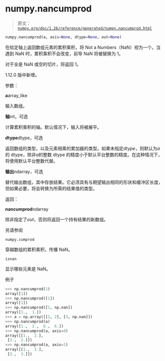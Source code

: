 # numpy.nancumprod

> 原文：[`numpy.org/doc/1.26/reference/generated/numpy.nancumprod.html`](https://numpy.org/doc/1.26/reference/generated/numpy.nancumprod.html)

```py
numpy.nancumprod(a, axis=None, dtype=None, out=None)
```

在给定轴上返回数组元素的累积乘积，将 Not a Numbers（NaN）视为一个。当遇到 NaN 时，累积乘积不会改变，前导 NaN 将被替换为 1。

对于全是 NaN 或空的切片，将返回 1。

1.12.0 版中新增。

参数：

**a**array_like

输入数组。

**轴**int，可选

计算累积乘积的轴。默认情况下，输入将被展平。

**dtype**dtype，可选

返回数组的类型，以及元素相乘的累加器的类型。如果未指定*dtype*，则默认为*a*的 dtype，除非*a*的整数 dtype 的精度小于默认平台整数的精度。在这种情况下，将使用默认平台整数代替。

**输出**ndarray，可选

替代输出数组，其中存放结果。它必须具有与期望输出相同的形状和缓冲区长度，但如果必要，将会转换为所需的结果值的类型。

返回：

**nancumprod**ndarray

除非指定了*out*，否则将返回一个持有结果的新数组。

另请参阅

`numpy.cumprod`

穿越数组的累积乘积，传播 NaN。

`isnan`

显示哪些元素是 NaN。

例子

```py
>>> np.nancumprod(1)
array([1])
>>> np.nancumprod([1])
array([1])
>>> np.nancumprod([1, np.nan])
array([1.,  1.])
>>> a = np.array([[1, 2], [3, np.nan]])
>>> np.nancumprod(a)
array([1.,  2.,  6.,  6.])
>>> np.nancumprod(a, axis=0)
array([[1.,  2.],
 [3.,  2.]])
>>> np.nancumprod(a, axis=1)
array([[1.,  2.],
 [3.,  3.]]) 
```
